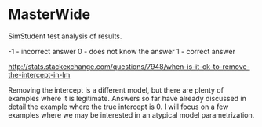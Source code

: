 # MasterWide
SimStudent test analysis of results.

-1 - incorrect answer
 0 - does not know the answer
 1 - correct answer

http://stats.stackexchange.com/questions/7948/when-is-it-ok-to-remove-the-intercept-in-lm

Removing the intercept is a different model, but there are plenty of examples where it is legitimate. Answers so far have already discussed in detail the example where the true intercept is 0. I will focus on a few examples where we may be interested in an atypical model parametrization.
